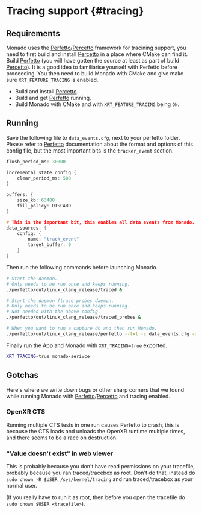 # Tracing support {#tracing}

<!--
Copyright 2021-2022, Collabora, Ltd. and the Monado contributors
SPDX-License-Identifier: BSL-1.0
-->

## Requirements

Monado uses the [Perfetto][]/[Percetto][] framework for tracining support, you
need to first build and install [Percetto][] in a place where CMake can find it.
Build [Perfetto][] (you will have gotten the source at least  as part of build
[Percetto][]). It is a good idea to familiarise yourself with Perfetto before
proceeding. You then need to build Monado with CMake and give make sure
`XRT_FEATURE_TRACING` is enabled.

* Build and install [Percetto][].
* Build and get [Perfetto][] running.
* Build Monado with CMake and with `XRT_FEATURE_TRACING` being `ON`.

## Running

Save the following file to `data_events.cfg`, next to your perfetto folder.
Please refer to [Perfetto][] documentation about the format and options of this
config file, but the most important bits is the `tracker_event` section.

```c
flush_period_ms: 30000

incremental_state_config {
	clear_period_ms: 500
}

buffers: {
	size_kb: 63488
	fill_policy: DISCARD
}

# This is the important bit, this enables all data events from Monado.
data_sources: {
	config: {
		name: "track_event"
		target_buffer: 0
	}
}
```

Then run the following commands before launching Monado.

```bash
# Start the daemon.
# Only needs to be run once and keeps running.
./perfetto/out/linux_clang_release/traced &

# Start the daemon ftrace probes daemon.
# Only needs to be run once and keeps running.
# Not needed with the above config.
./perfetto/out/linux_clang_release/traced_probes &

# When you want to run a capture do and then run Monado.
./perfetto/out/linux_clang_release/perfetto --txt -c data_events.cfg -o /tmp/trace.protobuf
```

Finally run the App and Monado with `XRT_TRACING=true` exported.

```bash
XRT_TRACING=true monado-serivce
```

## Gotchas

Here's where we write down bugs or other sharp corners that we found while
running Monado with [Perfetto][]/[Percetto][] and tracing enabled.

### OpenXR CTS

Running multiple CTS tests in one run causes Perfetto to crash, this is because
the CTS loads and unloads the OpenXR runtime multiple times, and there seems to
be a race on destruction.

### "Value doesn't exist" in web viewer

This is probably because you don't have read permissions on your tracefile,
probably because you ran traced/tracebox as root. Don't do that, instead do
`sudo chown -R $USER /sys/kernel/tracing` and run traced/tracebox as your normal
user.

(If you really have to run it as root, then before you open the tracefile do
`sudo chown $USER <tracefile>`).


[Perfetto]: https://perfetto.dev
[Percetto]: https://github.com/olvaffe/percetto
